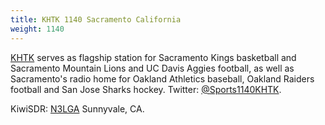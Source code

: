 ```yaml
---
title: KHTK 1140 Sacramento California
weight: 1140
---
```

[KHTK] serves as flagship station for Sacramento Kings basketball and
Sacramento Mountain Lions and UC Davis Aggies football, as well as
Sacramento's radio home for Oakland Athletics baseball, Oakland
Raiders football and San Jose Sharks hockey. Twitter: [@Sports1140KHTK].

KiwiSDR: [N3LGA] Sunnyvale, CA.

[N3LGA]:http://sdr.n3lga.com:8073/?f=1140.00amz10
[KHTK]:http://khtk.com/
[@Sports1140KHTK]:https://twitter.com/Sports1140KHTK

